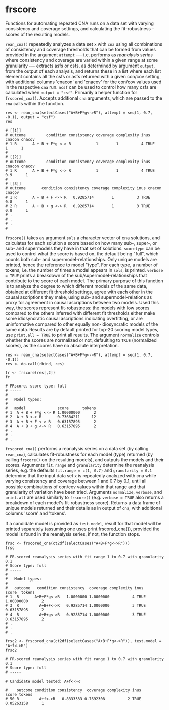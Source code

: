 # frscore
Functions for automating repeated CNA runs on a data set with varying consistency and coverage settings, and calculating
the fit-robustness -scores of the resulting models.

`rean_cna()` repeatedly analyzes a data set `x` with `cna` using all combinations of consistency and coverage thresholds that can be formed from values provided in the argument `attempt` --- i.e. performs as *reanalysis series* where consistency and coverage are varied within a given range at some granularity --- extracts asfs or csfs, as determined by argument `output`, from the output of each analysis, and returns these in a list where each list element contains all the csfs or asfs returned with a given con/cov setting, with additional columns 'cnacon' and 'cnacov' for the con/cov values used in the respective `cna` run. `ncsf` can be used to control how many csfs are calculated when `output = "csf"`.
Primarily a helper function for `frscored_cna()`. Accepts additional `cna` arguments, which are passed to the `cna` calls within the function.

```
res <- rean_cna(selectCases("A+B+F*g<->R"), attempt = seq(1, 0.7, -0.1), output = "csf")
res

# [[1]]
# outcome         condition consistency coverage complexity inus cnacon cnacov
# 1 R       A + B + F*g <-> R           1        1          4 TRUE      1      1
# 
# [[2]]
# outcome         condition consistency coverage complexity inus cnacon cnacov
# 1 R       A + B + F*g <-> R           1        1          4 TRUE    0.9      1
# 
# [[3]]
# outcome       condition consistency coverage complexity inus cnacon cnacov
# 1 R       A + B + F <-> R   0.9285714        1          3 TRUE    0.8      1
# 2 R       A + B + g <-> R   0.9285714        1          3 TRUE    0.8      1
# .
# .
# .
#
```

`frscore()` takes as argument `sols` a character vector of cna solutions, and calculates for each solution a score based on how many sub-, super-, or sub- and supermodels they have in that set of solutions.  `scoretype` can be used to control what the score is based on, the default being "full", which counts both sub- and supermodel-relationships. Only unique models are printed, hence the reference to model "type". For each type, a number of tokens, i.e. the number of times a model appears in `sols`, is printed. `verbose = TRUE` prints a breakdown of the sub/supermodel-relationships that contribute to the score of each model. The primary purpose of this function is to analyze the degree to which different models of the same data, obtained at different fit threshold settings, agree with each other in the causal ascriptions they make, using sub- and supermodel-relations as proxy for agreement in causal ascriptions between two models.
Used this way, the scores represent fit-robustness: the models with low scores compared to the others inferred with different fit thresholds either make some idiosyncratic causal ascriptions indicating overfitting, or are uninformative compared to other equally non-idiosyncratic models of the same data. 
Results are by default printed for top-20 scoring model types, use `print.all = TRUE` to print all results. The argument `normalize` controls whether the scores are normalized or not, defaulting to `TRUE` (normalized scores), as the scores have no absolute interpretation.

```
res <- rean_cna(selectCases("A+B+F*g<->R"), attempt = seq(1, 0.7, -0.1))
res <- do.call(rbind, res)

fr <- frscore(res[,2])
fr

# FRscore, score type: full 
# -----
#   
#   Model types: 
#   
#   model              score      tokens
# 1  A + B + F*g <-> R 1.00000000      2
# 2  A + B <-> R       0.73684211     12
# 3  A + B + F <-> R   0.63157895      2
# 4  A + B + g <-> R   0.63157895      2 
# .
# .
# .
```

`frscored_cna()` performs a reanalysis series on a data set (by calling `rean_cna`), calculates fit-robustness for each model (type) returned (by calling `frscore()` on the resulting models), and outputs the models and their scores.
Arguments `fit.range` and `granularity` determine the reanalysis series, e.g. the defaults `fit.range = c(1, 0.7)` and `granularity = 0.1` determine that the input data set `x` is repeatedly analyzed with cna while varying consistency and coverage between 1 and 0.7 by 0.1, until all possible combinations of con/cov values within that range and that granularity of variation have been tried. Arguments `normalize`, `verbose`, and `print.all` are used similarly to `frscore()` (e.g. `verbose = TRUE` also returns a breakdown of each model's fit-robustness score). Returns a data frame of unique models returned and their details as in output of `cna`, with additional columns 'score' and 'tokens'. 

If a candidate model is provided as `test.model`, result for that model will be printed separately
(assuming one uses print.frscored_cna()), provided the model is found in the reanalysis series, if not,
the function stops.

```
frsc <- frscored_cna(ct2df(selectCases("A+B+F*g<->R")))
frsc

# FR-scored reanalysis series with fit range 1 to 0.7 with granularity 0.1 
# Score type: full 
# ----- 
#   
#   Model types: 
#   
#   outcome   condition consistency  coverage complexity inus      score  tokens
# 1  R       A+B+F*g<->R   1.0000000 1.0000000          4 TRUE 1.00000000      2
# 3  R         A+B+F<->R   0.9285714 1.0000000          3 TRUE 0.63157895      2
# 4  R         A+B+g<->R   0.9285714 1.0000000          3 TRUE 0.63157895      2
# .
# .
# .

frsc2 <- frscored_cna(ct2df(selectCases("A+B+F*g<->R")), test.model = "A+f<->R")
frsc2

# FR-scored reanalysis series with fit range 1 to 0.7 with granularity 0.1 
# Score type: full 
# ----- 
 
# Candidate model tested: A+f<->R 
 
#    outcome condition consistency  coverage complexity inus      score tokens
# 50 R         A+f<->R   0.8333333 0.7692308          2 TRUE 0.05263158      1
```
